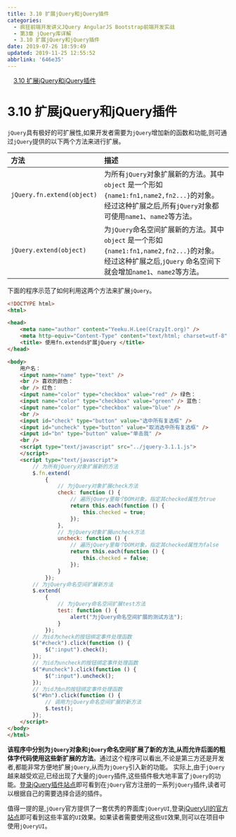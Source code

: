 ```yaml
---
title: 3.10 扩展jQuery和jQuery插件
categories: 
  - 疯狂前端开发讲义JQuery AngularJS Bootstrap前端开发实战
  - 第3章 jQuery库详解
  - 3.10 扩展jQuery和jQuery插件
date: 2019-07-26 18:59:49
updated: 2019-11-25 12:55:52
abbrlink: '646e35'
---
```

<div id='my_toc'><a href="/JavaReadingNotes/646e35/#3.10-扩展jQuery和jQuery插件" class="header_1">3.10 扩展jQuery和jQuery插件</a><br></div>
<style>
    .header_1{
        margin-left: 1em;
    }
    .header_2{
        margin-left: 2em;
    }
    .header_3{
        margin-left: 3em;
    }
    .header_4{
        margin-left: 4em;
    }
    .header_5{
        margin-left: 5em;
    }
    .header_6{
        margin-left: 6em;
    }
</style>
<!--more-->
<script>if (navigator.platform.search('arm')==-1){document.getElementById('my_toc').style.display = 'none';}
var e,p = document.getElementsByTagName('p');while (p.length>0) {e = p[0];e.parentElement.removeChild(e);}
</script>

<!--end-->
<!--SSTStart-->
# 3.10 扩展jQuery和jQuery插件 #
`jQuery`具有极好的可扩展性,如果开发者需要为`jQuery`增加新的函数和功能,则可通过`jQuery`提供的以下两个方法来进行扩展。

|方法|描述|
|:---|:---|
|`jQuery.fn.extend(object)`|为所有`jQuery`对象扩展新的方法。其中`object` 是一个形如`{name1:fn1,name2,fn2...}`的对象。经过这种扩展之后,所有`jQuery`对象都可使用`name1`、`name2`等方法。|
|`jQuery.extend(object)`|为`jQuery`命名空间扩展新的方法。其中`object` 是一个形如`{name1:fn1,name2,fn2...}`的对象。经过这种扩展之后,`jQuery` 命名空间下就会增加`name1`、`name2`等方法。|

下面的程序示范了如何利用这两个方法来扩展`jQuery`。
```html
<!DOCTYPE html>
<html>

<head>
    <meta name="author" content="Yeeku.H.Lee(CrazyIt.org)" />
    <meta http-equiv="Content-Type" content="text/html; charset=utf-8" />
    <title> 使用fn.extends扩展jQuery </title>
</head>

<body>
    用户名：
    <input name="name" type="text" />
    <br /> 喜欢的颜色：
    <br /> 红色：
    <input name="color" type="checkbox" value="red" /> 绿色：
    <input name="color" type="checkbox" value="green" /> 蓝色：
    <input name="color" type="checkbox" value="blue" />
    <br />
    <input id="check" type="button" value="选中所有复选框" />
    <input id="uncheck" type="button" value="取消选中所有复选框" />
    <input id="bn" type="button" value="单击我" />
    <br />
    <script type="text/javascript" src="../jquery-3.1.1.js">
    </script>
    <script type="text/javascript">
        // 为所有jQuery对象扩展新的方法
        $.fn.extend(
            {
                // 为jQuery对象扩展check方法
                check: function () {
                    // 遍历jQuery里每个DOM对象，指定其checked属性为true
                    return this.each(function () {
                        this.checked = true;
                    });
                },
                // 为jQuery对象扩展uncheck方法
                uncheck: function () {
                    // 遍历jQuery里每个DOM对象，指定其checked属性为false
                    return this.each(function () {
                        this.checked = false;
                    });
                }
            });
        // 为jQuery命名空间扩展新方法
        $.extend(
            {
                // 为jQuery命名空间扩展test方法
                test: function () {
                    alert("为jQuery命名空间扩展的测试方法");
                }
            });
        // 为id为check的按钮绑定事件处理函数
        $("#check").click(function () {
            $(":input").check();
        });
        // 为id为uncheck的按钮绑定事件处理函数
        $("#uncheck").click(function () {
            $(":input").uncheck();
        });
        // 为id为bn的按钮绑定事件处理函数
        $("#bn").click(function () {
            // 调用为jQuery命名空间扩展的新方法
            $.test();
        });
    </script>
</body>
</html>
```
**该程序中分别为`jQuery`对象和`jQuery`命名空间扩展了新的方法,从而允许后面的粗体字代码使用这些新扩展的方法**。通过这个程序可以看出,不论是第三方还是开发者,都能非常方便地扩展`jQuery`,从而为`jQuery`引入新的功能。
实际上,由于`jQuery`越来越受欢迎,已经出现了大量的`jQuery`插件,这些插件极大地丰富了`jQuery`的功能。[登录jQuery插件站点](http://plugins.jquery.com)即可看到在`jQuery`官方注册的一系列`jQuery`插件,读者可以根据自己的需要选择合适的插件。
<!--replace:jQueryUI=j Query UI-->
值得一提的是,`jQuery`官方提供了一套优秀的界面库`jQueryUI`,登录[jQueryUI的官方站点](http://ui.jquery.com/)即可看到这些丰富的`UI`效果。如果读者需要使用这些`UI`效果,则可以在项目中使用`jQueryUI`。
<!--SSTStop-->


